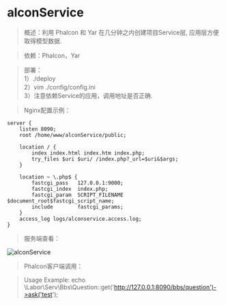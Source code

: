 # alconService

> 概述：利用 Phalcon 和 Yar 在几分钟之内创建项目Service层, 应用层方便取得模型数据.  

> 依赖：Phalcon，Yar  

> 部署：  
> 1）./deploy  
> 2）vim ./config/config.ini  
> 3）注意依赖Service的应用，调用地址是否正确.  

> Nginx配置示例：

````
server {
    listen 8090;
    root /home/www/alconService/public;

    location / { 
        index index.html index.htm index.php;
        try_files $uri $uri/ /index.php?_url=$uri&$args;
    }   

    location ~ \.php$ {
        fastcgi_pass   127.0.0.1:9000;
        fastcgi_index  index.php;
        fastcgi_param  SCRIPT_FILENAME  $document_root$fastcgi_script_name;
        include        fastcgi_params;
    }
    access_log logs/alconservice.access.log;
}
````

> 服务端查看：  

![alconService](http://farwish.qiniudn.com/alconService.png "alconService")

> Phalcon客户端调用：  

> Usage Example: echo \Labor\Serv\Bbs\Question::get('http://127.0.0.1:8090/bbs/question')->ask('test');  

